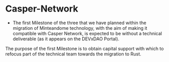 # Casper-Network

- The first Milestone of the three that we have planned within the migration of Minteandome technology, with the aim of making it compatible with Casper Network, is expected to be without a technical deliverable (as it appears on the DEVxDAO Portal).

 

The purpose of the first Milestone is to obtain capital support with which to refocus part of the technical team towards the migration to Rust.
